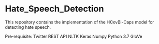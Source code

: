 # Hate_Speech_Detection

This repository contains the implementation of the HCovBi-Caps model for detecting hate speech. 

Pre-requisite:
    Twitter REST API
    NLTK
    Keras
    Numpy
    Python 3.7
    GloVe
